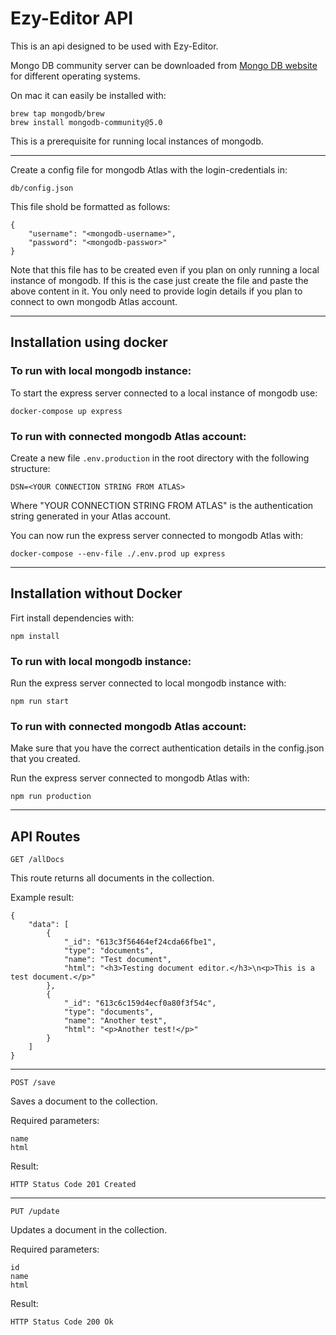 # Ezy-Editor API

This is an api designed to be used with Ezy-Editor.

Mongo DB community server can be downloaded from [Mongo DB website](https://www.mongodb.com/try/download/community) for different operating systems.

On mac it can easily be installed with:

````
brew tap mongodb/brew
brew install mongodb-community@5.0
````

This is a prerequisite for running local instances of mongodb.

----

Create a config file for mongodb Atlas with the login-credentials in:

````
db/config.json
````

This file shold be formatted as follows:
````
{
    "username": "<mongodb-username>",
    "password": "<mongodb-passwor>"
}
````

Note that this file has to be created even if you plan on only running a local instance of mongodb. If this is the case just create the file and paste the above content in it. You only need to provide login details if you plan to connect to own mongodb Atlas account.

----

## Installation using docker

### To run with local mongodb instance:

To start the express server connected to a local instance of mongodb use:

````
docker-compose up express
````

### To run with connected mongodb Atlas account:

Create a new file ``` .env.production ``` in the root directory with the following structure:

````
DSN=<YOUR CONNECTION STRING FROM ATLAS>
````

Where "YOUR CONNECTION STRING FROM ATLAS" is the authentication string generated in your Atlas account.

You can now run the express server connected to mongodb Atlas with:

````
docker-compose --env-file ./.env.prod up express
````

----

## Installation without Docker

Firt install dependencies with:

````
npm install
````

### To run with local mongodb instance:

Run the express server connected to local mongodb instance with:

````
npm run start
````

### To run with connected mongodb Atlas account:

Make sure that you have the correct authentication details in the config.json that you created.

Run the express server connected to mongodb Atlas with:

````
npm run production
````

----

## API Routes

````
GET /allDocs
````
This route returns all documents in the collection.

Example result:

````
{
    "data": [
        {
            "_id": "613c3f56464ef24cda66fbe1",
            "type": "documents",
            "name": "Test document",
            "html": "<h3>Testing document editor.</h3>\n<p>This is a test document.</p>"
        },
        {
            "_id": "613c6c159d4ecf0a80f3f54c",
            "type": "documents",
            "name": "Another test",
            "html": "<p>Another test!</p>"
        }
    ]
}
````

----

````
POST /save
````

Saves a document to the collection.

Required parameters:
````
name
html
````

Result:
````
HTTP Status Code 201 Created
````

----

````
PUT /update
````

Updates a document in the collection.

Required parameters:
````
id
name
html
````

Result:
````
HTTP Status Code 200 Ok
````
